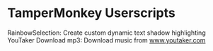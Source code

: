 # TamperMonkey Userscripts  
RainbowSelection: Create custom dynamic text shadow highlighting  
YouTaker Download mp3: Download music from www.youtaker.com
